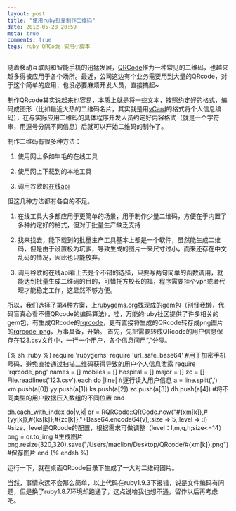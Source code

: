 ```yaml
---
layout: post
title: "使用ruby批量制作二维码"
date: 2012-05-28 20:59
meta: true
comments: true
tags: ruby QRCode 实用小脚本
---
```

随着移动互联网和智能手机的迅猛发展，[QRCode](http://en.wikipedia.org/wiki/QRcode)作为一种常见的二维码，也越来越多得被应用于各个场所。最近，公司这边有个业务需要用到大量的QRcode，对于这个简单的应用，也没必要麻烦开发人员，直接搞起~

制作QRcode其实说起来也容易，本质上就是将一些文本，按照约定好的格式，编码成图形（比如最近大热的二维码名片，其实就是用[vCard](http://en.wikipedia.org/wiki/Vcard)的格式将个人信息编码），在与实际应用二维码的具体程序开发人员约定好内容格式（就是一个字符串，用逗号分隔不同信息）后就可以开始二维码的制作了。

<!--more-->

制作二维码有很多种方法：  

1. 使用网上多如牛毛的在线工具  

2. 使用网上下载到的本地工具

3. 调用谷歌的[在线api](https://developers.google.com/chart/infographics/)

但这几种方法都有各自的不足。  

1. 在线工具大多都应用于更简单的场景，用于制作少量二维码，方便在于内置了多种约定好的格式，但对于批量生产缺乏支持

2. 找来找去，能下载到的批量生产工具基本上都是一个软件，虽然能生成二维码，但是由于设置极为坑爹，导致生成的图片一来尺寸过小，而来还存在中文乱码的情况，因此也只能放弃。

3.  调用谷歌的在线api看上去是个不错的选择，只要写两句简单的函数调用，就能达到批量生成二维码的目的，可惜托方校长的福，程序需要挂个vpn或者代理才能稳定工作，这显然不够方便。

所以，我们选择了第4种方案，上[rubygems.org](rubygems.org)找现成的gem包（别怪我懒，代码盲真心看不懂QRcode的编码算法），哇，万能的ruby社区提供了许多相关的gem包，有生成QRcode的[rqrcode](http://rubygems.org/gems/rqrcode)，更有直接将生成的QRcode转存成png图片的[rqrcode_png](http://rubygems.org/gems/rqrcode_png)，万事具备，开始。
首先，先把需要转成QRcode的用户信息保存在123.csv文件中，一行一个用户，各个信息间用“,”分隔。

{% sh :ruby %}
require 'rubygems'
require 'url_safe_base64' #用于加密手机号码，避免直接通过扫描二维码获得导致的用户个人信息泄露
require 'rqrcode_png'
names = []
mobiles = []
hospital = []
major = []
zc = []
File.readlines('123.csv').each do |line| #逐行读入用户信息
  a = line.split(',')
  xm.push(a[0])
  yy.push(a[1])
  ks.push(a[2])
  zc.push(a[3])
  dh.push(a[4]) #将不同类型的用户数据压入数组的不同位置
end

dh.each_with_index do|v,k|
  qr = RQRCode::QRCode.new("#{xm[k]},#{yy[k]},#{ks[k]},#{zc[k]},"+Base64.encode64(v),:size => 5,:level => :l) #size、level是QRcode的配置，根据需求可做调整（level：l,m,q,h;size<=14）
  png = qr.to_img #生成图片
  png.resize(320,320).save("/Users/maclion/Desktop/QRcode/#{xm[k]}.png") #保存图片
end
{% endsh %}

运行一下，就在桌面QRcode目录下生成了一大对二维码图片。

当然，事情永远不会那么简单，以上代码在ruby1.9.3下报错，说是文件编码有问题，但是换了ruby1.8.7环境却跑通了，这点说啥我也想不通，留作以后再考虑吧。